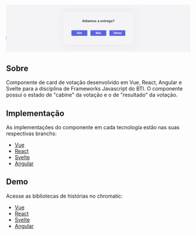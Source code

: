 <p align="center">
   <img src="./.github/sample.png" alt="lets-vote-card"/>
</p>

## Sobre
Componente de card de votação desenvolvido em Vue, React, Angular e Svelte para a disciplina de Frameworks Javascript do BTI. O componente possui o estado de "cabine" da votação e o de "resultado" da votação.

## Implementação
As implementações do componente em cada tecnologia estão nas suas respectivas branchs:
* [Vue](https://github.com/lorenatoscano/lets-vote-card/tree/vue/lets-vote-vue)
* [React](https://github.com/lorenatoscano/lets-vote-card/tree/react/lets-vote-react)
* [Svelte](https://github.com/lorenatoscano/lets-vote-card/tree/svelte/lets-vote-svelte)
* [Angular](https://github.com/lorenatoscano/lets-vote-card/tree/angular/lets-vote-angular)
## Demo
Acesse as bibliotecas de histórias no chromatic:
* [Vue](https://www.chromatic.com/library?appId=60f437c3ede6ee003b697eef&branch=vue)
* [React](https://www.chromatic.com/library?appId=60f437c3ede6ee003b697eef&branch=react)
* [Svelte](https://www.chromatic.com/library?appId=60f437c3ede6ee003b697eef&branch=svelte)
* [Angular](https://www.chromatic.com/library?appId=60f437c3ede6ee003b697eef&branch=angular)